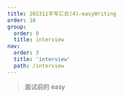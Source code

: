 ```yaml
---
title: 202311手写汇总(4)-easyWriting
order: 16
group:
  order: 0
  title: interview
nav:
  order: 3
  title: 'interview'
  path: /interview
---
```


> 面试前的 easy
